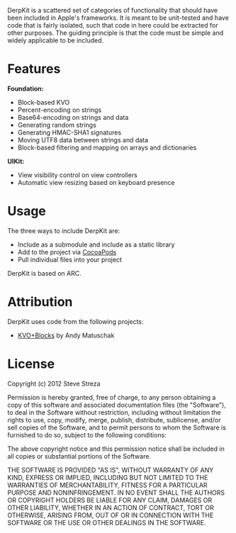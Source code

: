DerpKit is a scattered set of categories of functionality that should have been included in Apple's frameworks. It is meant to be unit-tested and have code that is fairly isolated, such that code in here could be extracted for other purposes. The guiding principle is that the code must be simple and widely applicable to be included.

Features
========

**Foundation:**

- Block-based KVO
- Percent-encoding on strings
- Base64-encoding on strings and data
- Generating random strings
- Generating HMAC-SHA1 signatures
- Moving UTF8 data between strings and data
- Block-based filtering and mapping on arrays and dictionaries

**UIKit:**

- View visibility control on view controllers
- Automatic view resizing based on keyboard presence

Usage
=====

The three ways to include DerpKit are:

- Include as a submodule and include as a static library
- Add to the project via [CocoaPods](http://cocoapods.org/)
- Pull individual files into your project

DerpKit is based on ARC.

Attribution
===========

DerpKit uses code from the following projects:

- [KVO+Blocks](https://gist.github.com/153676) by Andy Matuschak

License
=======

Copyright (c) 2012 Steve Streza

Permission is hereby granted, free of charge, to any person obtaining a
copy of this software and associated documentation files (the "Software"),
to deal in the Software without restriction, including without limitation
the rights to use, copy, modify, merge, publish, distribute, sublicense,
and/or sell copies of the Software, and to permit persons to whom the
Software is furnished to do so, subject to the following conditions:

The above copyright notice and this permission notice shall be included in
all copies or substantial portions of the Software.

THE SOFTWARE IS PROVIDED "AS IS", WITHOUT WARRANTY OF ANY KIND, EXPRESS OR
IMPLIED, INCLUDING BUT NOT LIMITED TO THE WARRANTIES OF MERCHANTABILITY,
FITNESS FOR A PARTICULAR PURPOSE AND NONINFRINGEMENT. IN NO EVENT SHALL THE
AUTHORS OR COPYRIGHT HOLDERS BE LIABLE FOR ANY CLAIM, DAMAGES OR OTHER
LIABILITY, WHETHER IN AN ACTION OF CONTRACT, TORT OR OTHERWISE, ARISING
FROM, OUT OF OR IN CONNECTION WITH THE SOFTWARE OR THE USE OR OTHER
DEALINGS IN THE SOFTWARE.
